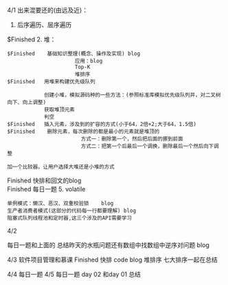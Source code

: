 4/1
出来混要还的(由远及近)：

1. 后序遍历、层序遍历

$Finished		2.	堆：
	
	$Finished	 基础知识整理(概念、操作及实现) blog
						  应用：blog
						  Top-K  
						  堆排序 
	$Finished	用堆来构建优先级队列 
	
				创建小堆，模拟源码种的一些方法：(参照标准库模拟优先级队列并，对二叉树向下、向上调整)
				获取堆顶元素
				判空
	$Finished	插入元素，涉及到的扩容的方式(小于64，2倍+2;大于64，1.5倍)
	$Finished	 删除元素，每次删除的都是最小的元素就是堆顶的
							方式一：删除第一个，然后把后面的挪到前面
							方式二：把第一个后最后一个调换，删除最后一个然后向下调整
	
	加一个比较器，让用户选择大堆还是小堆的方式


Finished	快排和回文的blog	
Finished	每日一题
5. volatile

	单例模式：懒汉、恶汉、双重校验锁	blog
	生产者消费者模式(这部分的代码每一行都要理解)	blog
	阻塞式队列线程池和定时器,这三个涉及的API需要学习

4/2

每日一题和上面的
总结昨天的水瓶问题还有数组中找数组中逆序对问题 blog

4/3
软件项目管理和慕课
Finished	快排 code blog
堆排序
七大排序一起在总结

4/4 
每日一题
4/5
每日一题
day 02 和day 01 总结 


